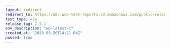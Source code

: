 ```yaml
---
layout: redirect
redirect_to: https://a8c-woo-test-reports.s3.amazonaws.com/public/release/7.5.1/wp-latest-1/e2e/index.html
test_type: e2e
release_tag: 7.5.1
env_description: "wp-latest-1"
created_at: "2023-03-20T14:21:04Z"
passed: true
---
```

